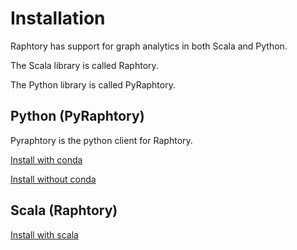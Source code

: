 # Installation

Raphtory has support for graph analytics in both Scala and Python.

The Scala library is called Raphtory. 

The Python library is called PyRaphtory. 

## Python (PyRaphtory)

Pyraphtory is the python client for Raphtory.

[Install with conda](python/install_conda.md)

[Install without conda](python/install_no_conda.md)

## Scala (Raphtory)

[Install with scala](scala/install.md)

